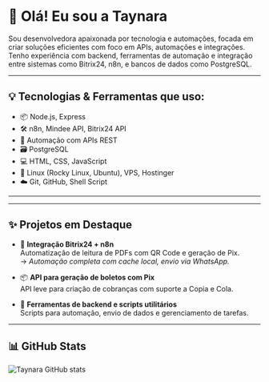 # 👋 Olá! Eu sou a Taynara

Sou desenvolvedora apaixonada por tecnologia e automações, focada em criar soluções eficientes com foco em APIs, automações e integrações. Tenho experiência com backend, ferramentas de automação e integração entre sistemas como Bitrix24, n8n, e bancos de dados como PostgreSQL.

---

## 💡 Tecnologias & Ferramentas que uso:

- 📦 Node.js, Express
- 🛠️ n8n, Mindee API, Bitrix24 API
- 🧠 Automação com APIs REST
- 🗃️ PostgreSQL
- 💻 HTML, CSS, JavaScript
- 🐧 Linux (Rocky Linux, Ubuntu), VPS, Hostinger
- ☁️ Git, GitHub, Shell Script

---

---

## ✨ Projetos em Destaque

- 🔄 **Integração Bitrix24 + n8n**  
  Automatização de leitura de PDFs com QR Code e geração de Pix.  
  → _Automação completa com cache local, envio via WhatsApp._

- 📦 **API para geração de boletos com Pix**  
  API leve para criação de cobranças com suporte a Copia e Cola.

- 🧰 **Ferramentas de backend e scripts utilitários**  
  Scripts para automação, envio de dados e gerenciamento de tarefas.

---

## 📊 GitHub Stats

![Taynara GitHub stats](https://github-readme-stats.vercel.app/api?username=gitTaynara4x4&show_icons=true&theme=radical)
